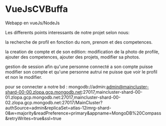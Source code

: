 # VueJsCVBuffa
Webapp en vueJs/NodeJs

Les differents points interessants de notre projet selon nous:

la recherche de profil en fonction du nom, prenom et des competences.

la creation de compte et de son edition:
              modification de la photo de profile,
              ajouter des competences,
              ajouter des projets,
              modifier sa photos.
 
gestion de session afin qu'une personne connecté a son compte puisse modifier son compte et qu'une personne autrui ne puisse que voir le profil et non le modifier.


pour se connecter a notre bd : mongodb://admin:admin@maincluster-shard-00-00.zlopa.gcp.mongodb.net:27017,maincluster-shard-00-01.zlopa.gcp.mongodb.net:27017,maincluster-shard-00-02.zlopa.gcp.mongodb.net:27017/MainCluster?authSource=admin&replicaSet=atlas-12imrg-shard-0&w=majority&readPreference=primary&appname=MongoDB%20Compass&retryWrites=true&ssl=true
